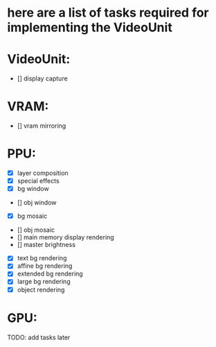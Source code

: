 # here are a list of tasks required for implementing the VideoUnit

# VideoUnit:
- [] display capture

# VRAM:
- [] vram mirroring

# PPU:
- [x] layer composition
- [x] special effects
- [x] bg window
- [] obj window
- [x] bg mosaic
- [] obj mosaic
- [] main memory display rendering
- [] master brightness
- [x] text bg rendering
- [x] affine bg rendering
- [x] extended bg rendering
- [x] large bg rendering
- [x] object rendering

# GPU:
TODO: add tasks later